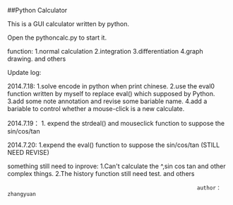 ##Python Calculator

This is a GUI calculator written by python.

Open the pythoncalc.py to start it.


function:
    1.normal calculation
	2.integration
	3.differentiation
	4.graph drawing.
	and others

Update log:

2014.7.18:
	1.solve encode in python when print chinese. 
    2.use the eval0 function written by myself to replace eval() which supposed by Python.
    3.add some note annotation and revise some bariable name.
    4.add a bariable to control whether a mouse-click is a new calculate.

2014.7.19：
    1. expend the strdeal() and mouseclick function to suppose the sin/cos/tan

2014.7.20:
    1.expend the eval() function to suppose the sin/cos/tan (STILL NEED REVISE)

something still need to inprove:
	1.Can't calculate the ^,sin cos tan and other complex things.
	2.The history function still need test.
    and others



                                                                author：zhangyuan